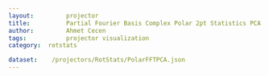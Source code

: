 ```yaml
---
layout:     	projector
title:     		Partial Fourier Basis Complex Polar 2pt Statistics PCA on 20 Class Dataset
author:     	Ahmet Cecen
tags:           projector visualization
category:  rotstats

dataset:    /projectors/RotStats/PolarFFTPCA.json
---
```

